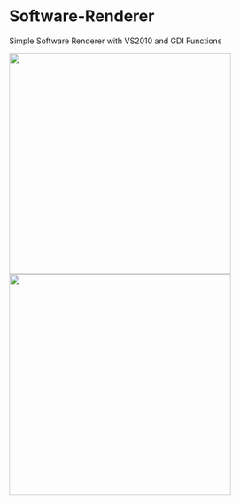 Software-Renderer
=================

Simple Software Renderer with VS2010 and GDI Functions

<img src="http://jjuiddong.co.kr/wiki/images/d/d1/Simple_software_renderer.png" style="width: 400px;" />
<img src=http://jjuiddong.co.kr/wiki/images/f/fe/Simple_software_renderer2.png" style="width: 400px;" />

